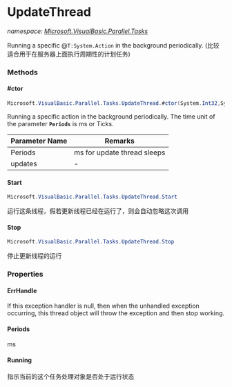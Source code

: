 ﻿# UpdateThread
_namespace: <a href="#" onClick="load('/docs/Microsoft.VisualBasic.Parallel.Tasks/index.md')">Microsoft.VisualBasic.Parallel.Tasks</a>_

Running a specific @``T:System.Action`` in the background periodically.
 (比较适合用于在服务器上面执行周期性的计划任务)



### Methods

#### #ctor
```csharp
Microsoft.VisualBasic.Parallel.Tasks.UpdateThread.#ctor(System.Int32,System.Action)
```
Running a specific action in the background periodically. The time unit of the parameter **`Periods`** is ms or Ticks.

|Parameter Name|Remarks|
|--------------|-------|
|Periods|ms for update thread sleeps|
|updates|-|


#### Start
```csharp
Microsoft.VisualBasic.Parallel.Tasks.UpdateThread.Start
```
运行这条线程，假若更新线程已经在运行了，则会自动忽略这次调用

#### Stop
```csharp
Microsoft.VisualBasic.Parallel.Tasks.UpdateThread.Stop
```
停止更新线程的运行


### Properties

#### ErrHandle
If this exception handler is null, then when the unhandled exception occurring,
 this thread object will throw the exception and then stop working.
#### Periods
ms
#### Running
指示当前的这个任务处理对象是否处于运行状态
